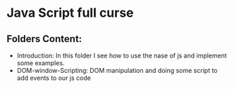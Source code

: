# Java Script full curse

## Folders Content:
- Introduction: In this folder I see how to use the nase of js and implement some examples.
- DOM-window-Scripting: DOM manipulation and doing some script to add  events to our js code